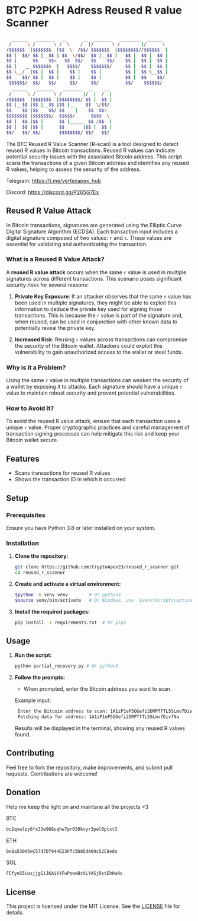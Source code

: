 # BTC P2PKH Adress Reused R value Scanner

```bash
  ______   _______   __      __  _______   ________  ______
 /      \ /       \ /  \    /  |/       \ /        |/      \
/$$$$$$  |$$$$$$$  |$$  \  /$$/ $$$$$$$  |$$$$$$$$//$$$$$$  |
$$ |  $$/ $$ |__$$ | $$  \/$$/  $$ |__$$ |   $$ |  $$ |  $$ |
$$ |      $$    $$<   $$  $$/   $$    $$/    $$ |  $$ |  $$ |
$$ |   __ $$$$$$$  |   $$$$/    $$$$$$$/     $$ |  $$ |  $$ |
$$ \__/  |$$ |  $$ |    $$ |    $$ |         $$ |  $$ \__$$ |
$$    $$/ $$ |  $$ |    $$ |    $$ |         $$ |  $$    $$/
 $$$$$$/  $$/   $$/     $$/     $$/          $$/    $$$$$$/
  ______   _______   ________  __    __
 /      \ /       \ /        |/  |  /  |
/$$$$$$  |$$$$$$$  |$$$$$$$$/ $$ |  $$ |
$$ |__$$ |$$ |__$$ |$$ |__    $$  \/$$/
$$    $$ |$$    $$/ $$    |    $$  $$<
$$$$$$$$ |$$$$$$$/  $$$$$/      $$$$  \
$$ |  $$ |$$ |      $$ |_____  $$ /$$  |
$$ |  $$ |$$ |      $$       |$$ |  $$ |
$$/   $$/ $$/       $$$$$$$$/ $$/   $$/
```

The BTC Reused R Value Scanner (R-scan) is a tool designed to detect reused R values in Bitcoin transactions. Reused R values can indicate potential security issues with the associated Bitcoin address. This script scans the transactions of a given Bitcoin address and identifies any reused R values, helping to assess the security of the address.

Telegram:
https://t.me/vertexapex_hub

Discord:
https://discord.gg/P265G7Ex

## Reused R Value Attack

In Bitcoin transactions, signatures are generated using the Elliptic Curve Digital Signature Algorithm (ECDSA). Each transaction input includes a digital signature composed of two values: `r` and `s`. These values are essential for validating and authenticating the transaction.

### What is a Reused R Value Attack?

A **reused R value attack** occurs when the same `r` value is used in multiple signatures across different transactions. This scenario poses significant security risks for several reasons:

1. **Private Key Exposure**: If an attacker observes that the same `r` value has been used in multiple signatures, they might be able to exploit this information to deduce the private key used for signing those transactions. This is because the `r` value is part of the signature and, when reused, can be used in conjunction with other known data to potentially reveal the private key.

2. **Increased Risk**: Reusing `r` values across transactions can compromise the security of the Bitcoin wallet. Attackers could exploit this vulnerability to gain unauthorized access to the wallet or steal funds.

### Why is it a Problem?

Using the same `r` value in multiple transactions can weaken the security of a wallet by exposing it to attacks. Each signature should have a unique `r` value to maintain robust security and prevent potential vulnerabilities.

### How to Avoid It?

To avoid the reused R value attack, ensure that each transaction uses a unique `r` value. Proper cryptographic practices and careful management of transaction signing processes can help mitigate this risk and keep your Bitcoin wallet secure.

## Features

- Scans transactions for reused R values
- Shows the transaction ID in which it occurred 

## Setup

### Prerequisites

Ensure you have Python 3.8 or later installed on your system.

### Installation

1. **Clone the repository:**

   ```bash
   git clone https://github.com/CryptoApex23/reused_r_scanner.git
   cd reused_r_scanner
   ```

2. **Create and activate a virtual environment:**

   ```bash
   $python -m venv venv        # Or python3
   $source venv/bin/activate   # On Windows, use `$venv\Scripts\activate`
   ```

3. **Install the required packages:**

   ```bash
   pip install -r requirements.txt  # Or pip3
   ```

## Usage

1. **Run the script:**

   ```bash
   python partial_recovery.py # Or python3
   ```

2. **Follow the prompts:**

   - When prompted, enter the Bitcoin address you want to scan.

   Example input:

   ```bash
    Enter the Bitcoin address to scan: 1A1zP1eP5QGefi2DMPTfTL5SLmv7DivfNa
    Fetching data for address: 1A1zP1eP5QGefi2DMPTfTL5SLmv7DivfNa
   ```

   Results will be displayed in the terminal, showing any reused R values found.

## Contributing

Feel free to fork the repository, make improvements, and submit pull requests. Contributions are welcome!

## Donation

Help me keep the light on and maintane all the projects <3

BTC

```bash
bc1qxwlpy6fx33e968uqhw7pr030kvyr3pel0ptxt3
```

ETH

```bash
0x8a530A5eC57d7D7944E23Ffc5D85dA09c52C8eda
```

SOL

```bash
FCfyeS5LwsjjgGiJKAikYFwPoweBcVLYASjRstEhHaAs
```

## License

This project is licensed under the MIT License. See the [LICENSE](LICENSE) file for details.
